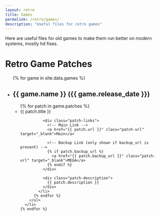 ```yaml
---
layout: retro
title: Games
permalink: /retro/games/
description: "Useful files for retro games"
---
```


Here are useful files for old games to make them run better on modern systems, mostly hd fixes.

<div class="games-section">
  <h1>Retro Game Patches</h1>
  <ul class="games-list">
    {% for game in site.data.games %}
      <li class="game-entry">
        <h2>{{ game.name }} ({{ game.release_date }})</h2>
        <ul class="patches-list">
          {% for patch in game.patches %}
            <li>
              <span class="patch-title">{{ patch.title }}</span><br>
              
              <div class="patch-links">
                <!-- Main Link -->
                <a href="{{ patch.url }}" class="patch-url" target="_blank">Main</a>
                
                <!-- Backup Link (only shown if backup_url is present) -->
                {% if patch.backup_url %}
                  <a href="{{ patch.backup_url }}" class="patch-url" target="_blank">MEGA</a>
                {% endif %}
              </div>

              <div class="patch-description">
                {{ patch.description }}
              </div>
            </li>
          {% endfor %}
        </ul>
      </li>
    {% endfor %}

  </ul>
</div>
